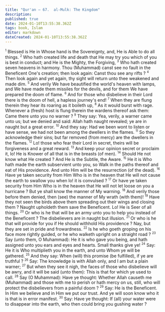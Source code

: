 ```yaml
---
title: "Qur'an — 67.  al-Mulk: The Kingdom"
description: 
published: true
date: 2024-01-10T13:55:38.362Z
tags: book, Islam
editor: markdown
dateCreated: 2024-01-10T13:55:38.362Z
---
```




<span id="v1"><sup><small>1</small></sup></span>  Blessed is He in Whose hand is the Sovereignty, and, He is Able to do all things.
<span id="v2"><sup><small>2</small></sup></span>  Who hath created life and death that He may try you which of you is best in conduct; and He is the Mighty, the Forgiving,
<span id="v3"><sup><small>3</small></sup></span>  Who hath created seven heavens in harmony. Thou (Muhammad) canst see no fault in the Beneficent One's creation; then look again: Canst thou see any rifts ?
<span id="v4"><sup><small>4</small></sup></span>  Then look again and yet again, thy sight will return unto thee weakened and made dim.
<span id="v5"><sup><small>5</small></sup></span>  And verily We have beautified the world's heaven with lamps, and We have made them missiles for the devils, and for them We have prepared the doom of flame.
<span id="v6"><sup><small>6</small></sup></span>  And for those who disbelieve in their Lord there is the doom of hell, a hapless journey's end!
<span id="v7"><sup><small>7</small></sup></span>  When they are flung therein they hear its roaring as it boileth up,
<span id="v8"><sup><small>8</small></sup></span>  As it would burst with rage. Whenever a (fresh) host is flung therein the wardens thereof ask them: Came there unto you no warner ?
<span id="v9"><sup><small>9</small></sup></span>  They say: Yea, verily, a warner came unto us; but we denied and said: Allah hath naught revealed; ye are in naught but a great error.
<span id="v10"><sup><small>10</small></sup></span>  And they say: Had we been wont to listen or have sense, we had not been among the dwellers in the flames.
<span id="v11"><sup><small>11</small></sup></span>  So they acknowledge their sins; but far removed (from mercy) are the dwellers in the flames.
<span id="v12"><sup><small>12</small></sup></span>  Lo! those who fear their Lord in secret, theirs will be forgiveness and a great reward.
<span id="v13"><sup><small>13</small></sup></span>  And keep your opinion secret or proclaim it, lo! He is Knower of all that is in the breasts (of men).
<span id="v14"><sup><small>14</small></sup></span>  Should He not know what He created ? And He is the Subtile, the Aware.
<span id="v15"><sup><small>15</small></sup></span>  He it is Who hath made the earth subservient unto you, so Walk in the paths thereof and eat of His providence. And unto Him will be the resurrection (of the dead).
<span id="v16"><sup><small>16</small></sup></span>  Have ye taken security from Him Who is in the heaven that He will not cause the earth to swallow you when lo! it is convulsed ?
<span id="v17"><sup><small>17</small></sup></span>  Or have ye taken security from Him Who is in the heaven that He will not let loose on you a hurricane ? But ye shall know the manner of My warning.
<span id="v18"><sup><small>18</small></sup></span>  And verily those before them denied, then (see) the manner of My wrath (with them)!
<span id="v19"><sup><small>19</small></sup></span>  Have they not seen the birds above them spreading out their wings and closing them ? Naught upholdeth them save the Beneficent. Lo! He is Seer of all things.
<span id="v20"><sup><small>20</small></sup></span>  Or who is he that will be an army unto you to help you instead of the Beneficent ? The disbelievers are in naught but illusion.
<span id="v21"><sup><small>21</small></sup></span>  Or who is he that will provide for you if He should withhold His providence ? Nay, but they are set in pride and frowardness.
<span id="v22"><sup><small>22</small></sup></span>  Is he who goeth groping on his face more rightly guided, or he who walketh upright on a straight road ?
<span id="v23"><sup><small>23</small></sup></span>  Say (unto them, O Muhammad): He it is who gave you being, and hath assigned unto you ears and eyes and hearts. Small thanks give ye!
<span id="v24"><sup><small>24</small></sup></span>  Say: He it is Who multiplieth you in the earth, and unto Whom ye will be gathered.
<span id="v25"><sup><small>25</small></sup></span>  And they say: When (will) this promise (be fulfilled), if ye are truthful ?
<span id="v26"><sup><small>26</small></sup></span>  Say: The knowledge is with Allah only, and I am but a plain warner;
<span id="v27"><sup><small>27</small></sup></span>  But when they see it nigh, the faces of those who disbelieve will be awry, and it will be said (unto them): This is that for which ye used to call.
<span id="v28"><sup><small>28</small></sup></span>  Say (O Muhammad): Have ye thought: Whether Allah causeth me (Muhammad) and those with me to perish or hath mercy on us, still, who will protect the disbelievers from a painful doom ?
<span id="v29"><sup><small>29</small></sup></span>  Say: He is the Beneficent. In Him we believe and in Him we put our trust. And ye will soon know who it is that is in error manifest.
<span id="v30"><sup><small>30</small></sup></span>  Say: Have ye thought: If (all) your water were to disappear into the earth, who then could bring you gushing water ?